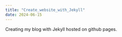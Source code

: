 ```yaml
---
title: "Create_website_with_Jekyll"
date: 2024-06-15
---
```


Creating my blog with Jekyll hosted on github pages.

